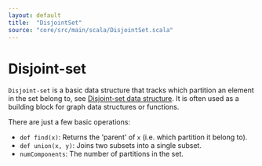 ```yaml
---
layout: default
title:  "DisjointSet"
source: "core/src/main/scala/DisjointSet.scala"
---
```

# Disjoint-set

`Disjoint-set` is a basic data structure that tracks which partition an element in the set belong to, see
 [Disjoint-set data structure](https://en.wikipedia.org/wiki/Disjoint-set_data_structure).
 It is often used as a building block for graph data structures or functions.
 

 There are just a few basic operations:
 
 - `def find(x)`:	Returns the 'parent' of `x` (i.e. which partition it belong to).
 - `def union(x, y)`: 	Joins two subsets into a single subset.
 - `numComponents`: The number of partitions in the set.

